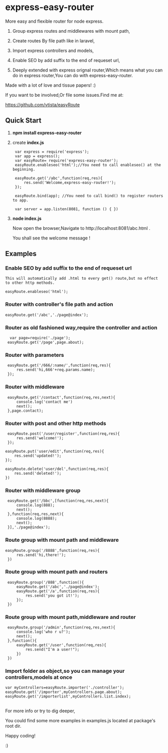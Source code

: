 # express-easy-router
More easy and flexible router for node express.



1. Group express routes and middlewares with mount path,



1. Create routes By file path like in laravel,


1. Import express controllers and models,


1. Enable SEO by add suffix to the end of requeset url,



1. Deeply extended with express orignal router,Which means what you can do in express router,You can do with express-easy-router.

Made with a lot of love and tissue papers!  :)

If you want to be involved,Or file some issues.Find me at:

https://github.com/vtista/easyRoute
## Quick Start




1. **npm install express-easy-router**


1. create **index.js**  

        var express = require('express');
	    var app = express();
	    var easyRoute= require('express-easy-router');
		easyRoute.enableseo('html');//You need to call enableseo() at the beginning.

	    easyRoute.get('/abc',function(req,res){
	    	res.send('Welcome,express-easy-router!');
	    });

	    easyRoute.bind(app); //You need to call bind() to register routers to app.
	    
	    var server = app.listen(8081, function () { })
	     
	     
	    

1. **node index.js**
   
	Now open the browser,Navigate to http://localhost:8081/abc.html .
	
	You shall see the welcome message !

## Examples

### Enable SEO by add suffix to the end of requeset url
	This will automatically add .html to every get() route,but no effect to other http methods.

	easyRoute.enableseo('html');

### Router with controller's file path and action

 `easyRoute.get('/abc','./page@index');`

### Router as old fashioned way,require the controller and action

      var page=require('./page');
     easyRoute.get('/page',page.about);

### Router with parameters

     easyRoute.get('/666/:name/',function(req,res){
    	 res.send('hi,666'+req.params.name);
     });


### Router with middleware 

     easyRoute.get('/contact',function(req,res,next){
    	 console.log('contact me')
    	 next();
     },page.contact);

### Router with post and other http methods
	 
	 easyRoute.post('/user/register',function(req,res){
		 res.send('welcome!');
	 });

	easyRoute.put('user/edit',function(req,res){
		res.send('updated!');
	});

	easyRoute.delete('user/del',function(req,res){
		res.send('deleted!');
	})

### Router with middleware group

     easyRoute.get('/bbc',[function(req,res,next){
    	 console.log(888);
    	 next();
     },function(req,res,next){
    	 console.log(8888);
    	 next();
     }],'./page@index');
 


    		
### Route group with mount path and middleware 


    easyRoute.group('/8888',function(req,res){
    	 res.send('hi,there!');
     })

### Route group with mount path and routers 

     easyRoute.group('/888',function(){
    	 easyRoute.get('/abc','./page@index');
    	 easyRoute.get('/a',function(req,res){
    		 res.send('you got it!');
    	 });
     })
    
### Route group with mount path,middleware and router

     easyRoute.group('/admin',function(req,res,next){
    	 console.log('who r u?');
    	 next();
     },function(){
    	 easyRoute.get('/user',function(req,res){
    		 res.send("I'm a user!");
    	 })
     })
### Import folder as object,so you can manage your controllers,models at once

	var myControllers=easyRoute.importer('./controller');
	easyRoute.get('/importer',myControllers.page.about);
	easyRoute.get('/importerlist',myControllers.list.index);

##
For more info or try to dig deeper, 

You could find some more examples in examples.js located at package's root dir.

Happy coding! 

:) 
  
